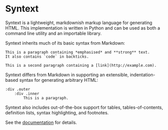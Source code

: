 
# Syntext

Syntext is a lightweight, markdownish markup language for generating HTML. This implementation is written in Python and can be used as both a command line utility and an importable library.

Syntext inherits much of its basic syntax from Markdown:

    This is a paragraph containing *emphasised* and **strong** text.
    It also contains `code` in backticks.

    This is a second paragraph containing a [link](http://example.com).

Syntext differs from Markdown in supporting an extensible, indentation-based syntax for generating arbitrary HTML:

    :div .outer
        :div .inner
            This is a paragraph.

Syntext also includes out-of-the-box support for tables, tables-of-contents, definition lists, syntax highlighting, and footnotes.

See the [documentation](https://darrenmulholland.com/docs/syntext/) for details.
